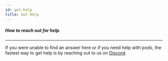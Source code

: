 ```yaml
---
id: get-help
title: Get Help
---
```


##### How to reach out for help.
---

If you were unable to find an answer here or if you need help with pods, the fastest way to get help is by reaching out to us on [Discord](https://discord.gg/metropolis).